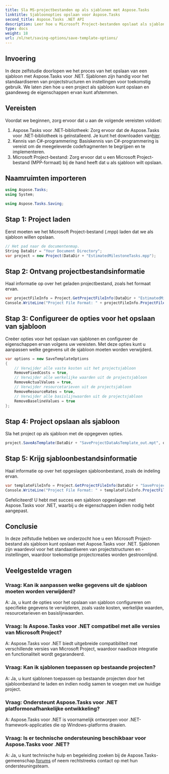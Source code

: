 ```yaml
---
title: Sla MS-projectbestanden op als sjablonen met Aspose.Tasks
linktitle: Sjabloonopties opslaan voor Aspose.Tasks
second_title: Aspose.Tasks .NET API
description: Leer hoe u Microsoft Project-bestanden opslaat als sjablonen met Aspose.Tasks voor .NET. Pas sjablooninstellingen aan voor gestroomlijnd projectbeheer.
type: docs
weight: 18
url: /nl/net/saving-options/save-template-options/
---
```

## Invoering
In deze zelfstudie doorlopen we het proces van het opslaan van een sjabloon met Aspose.Tasks voor .NET. Sjablonen zijn handig voor het standaardiseren van projectstructuren en instellingen voor toekomstig gebruik. We laten zien hoe u een project als sjabloon kunt opslaan en gaandeweg de eigenschappen ervan kunt afstemmen.
## Vereisten
Voordat we beginnen, zorg ervoor dat u aan de volgende vereisten voldoet:
1.  Aspose.Tasks voor .NET-bibliotheek: Zorg ervoor dat de Aspose.Tasks voor .NET-bibliotheek is geïnstalleerd. Je kunt het downloaden van[hier](https://releases.aspose.com/tasks/net/).
2. Kennis van C#-programmering: Basiskennis van C#-programmering is vereist om de meegeleverde codefragmenten te begrijpen en te implementeren.
3. Microsoft Project-bestand: Zorg ervoor dat u een Microsoft Project-bestand (MPP-formaat) bij de hand heeft dat u als sjabloon wilt opslaan.

## Naamruimten importeren
```csharp
using Aspose.Tasks;
using System;

using Aspose.Tasks.Saving;
```
## Stap 1: Project laden
Eerst moeten we het Microsoft Project-bestand (.mpp) laden dat we als sjabloon willen opslaan.
```csharp
// Het pad naar de documentenmap.
String DataDir = "Your Document Directory";
var project = new Project(DataDir + "EstimatedMilestoneTasks.mpp");
```
## Stap 2: Ontvang projectbestandsinformatie
Haal informatie op over het geladen projectbestand, zoals het formaat ervan.
```csharp
var projectFileInfo = Project.GetProjectFileInfo(DataDir + "EstimatedMilestoneTasks.mpp");
Console.WriteLine("Project File Format: " + projectFileInfo.ProjectFileFormat);
```
## Stap 3: Configureer de opties voor het opslaan van sjabloon
Creëer opties voor het opslaan van sjablonen en configureer de eigenschappen ervan volgens uw vereisten. Met deze opties kunt u aanpassen welke gegevens uit de sjabloon moeten worden verwijderd.
```csharp
var options = new SaveTemplateOptions
{
	// Verwijder alle vaste kosten uit het projectsjabloon
	RemoveFixedCosts = true,
	// Verwijder alle werkelijke waarden uit de projectsjabloon
	RemoveActualValues = true,
	// Verwijder resourcetarieven uit de projectsjabloon
	RemoveResourceRates = true,
	// Verwijder alle basislijnwaarden uit de projectsjabloon
	RemoveBaselineValues = true
};
```
## Stap 4: Project opslaan als sjabloon
Sla het project op als sjabloon met de opgegeven opties.
```csharp
project.SaveAsTemplate(DataDir + "SaveProjectDataAsTemplate_out.mpt", options);
```
## Stap 5: Krijg sjabloonbestandsinformatie
Haal informatie op over het opgeslagen sjabloonbestand, zoals de indeling ervan.
```csharp
var templateFileInfo = Project.GetProjectFileInfo(DataDir + "SaveProjectDataAsTemplate_out.mpt");
Console.WriteLine("Project File Format: " + templateFileInfo.ProjectFileFormat);
```
Gefeliciteerd! U hebt met succes een sjabloon opgeslagen met Aspose.Tasks voor .NET, waarbij u de eigenschappen indien nodig hebt aangepast.

## Conclusie
In deze zelfstudie hebben we onderzocht hoe u een Microsoft Project-bestand als sjabloon kunt opslaan met Aspose.Tasks voor .NET. Sjablonen zijn waardevol voor het standaardiseren van projectstructuren en -instellingen, waardoor toekomstige projectcreaties worden gestroomlijnd.
## Veelgestelde vragen
### Vraag: Kan ik aanpassen welke gegevens uit de sjabloon moeten worden verwijderd?
A: Ja, u kunt de opties voor het opslaan van sjabloon configureren om specifieke gegevens te verwijderen, zoals vaste kosten, werkelijke waarden, resourcetarieven en basislijnwaarden.
### Vraag: Is Aspose.Tasks voor .NET compatibel met alle versies van Microsoft Project?
A: Aspose.Tasks voor .NET biedt uitgebreide compatibiliteit met verschillende versies van Microsoft Project, waardoor naadloze integratie en functionaliteit wordt gegarandeerd.
### Vraag: Kan ik sjablonen toepassen op bestaande projecten?
A: Ja, u kunt sjablonen toepassen op bestaande projecten door het sjabloonbestand te laden en indien nodig samen te voegen met uw huidige project.
### Vraag: Ondersteunt Aspose.Tasks voor .NET platformonafhankelijke ontwikkeling?
A: Aspose.Tasks voor .NET is voornamelijk ontworpen voor .NET-framework-applicaties die op Windows-platforms draaien.
### Vraag: Is er technische ondersteuning beschikbaar voor Aspose.Tasks voor .NET?
 A: Ja, u kunt technische hulp en begeleiding zoeken bij de Aspose.Tasks-gemeenschap.[forums](https://forum.aspose.com/c/tasks/15) of neem rechtstreeks contact op met hun ondersteuningsteam.
